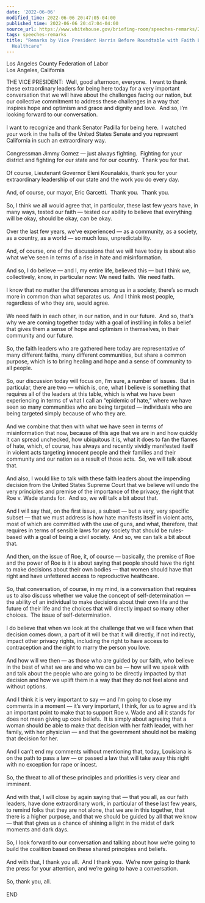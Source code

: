 ```yaml
---
date: '2022-06-06'
modified_time: 2022-06-06 20:47:05-04:00
published_time: 2022-06-06 20:47:04-04:00
source_url: https://www.whitehouse.gov/briefing-room/speeches-remarks/2022/06/06/remarks-by-vice-president-harris-before-roundtable-with-faith-leaders-on-reproductive-healthcare/
tags: speeches-remarks
title: "Remarks by Vice President Harris Before Roundtable with Faith Leaders on Reproductive\_\
  Healthcare"
---
```

 
Los Angeles County Federation of Labor  
Los Angeles, California

THE VICE PRESIDENT:  Well, good afternoon, everyone.  I want to thank
these extraordinary leaders for being here today for a very important
conversation that we will have about the challenges facing our nation,
but our collective commitment to address these challenges in a way that
inspires hope and optimism and grace and dignity and love.  And so, I’m
looking forward to our conversation.  
   
I want to recognize and thank Senator Padilla for being here.  I watched
your work in the halls of the United States Senate and you represent
California in such an extraordinary way.  
   
Congressman Jimmy Gomez — just always fighting.  Fighting for your
district and fighting for our state and for our country.  Thank you for
that.  
   
Of course, Lieutenant Governor Eleni Kounalakis, thank you for your
extraordinary leadership of our state and the work you do every day.  
   
And, of course, our mayor, Eric Garcetti.  Thank you.  Thank you.  
   
So, I think we all would agree that, in particular, these last few years
have, in many ways, tested our faith — tested our ability to believe
that everything will be okay, should be okay, can be okay.  
   
Over the last few years, we’ve experienced — as a community, as a
society, as a country, as a world — so much loss, unpredictability.   
   
And, of course, one of the discussions that we will have today is about
also what we’ve seen in terms of a rise in hate and misinformation.  
   
And so, I do believe — and I, my entire life, believed this — but I
think we, collectively, know, in particular now: We need faith.  We need
faith.   
   
I know that no matter the differences among us in a society, there’s so
much more in common than what separates us.  And I think most people,
regardless of who they are, would agree.  
   
We need faith in each other, in our nation, and in our future.  And so,
that’s why we are coming together today with a goal of instilling in
folks a belief that gives them a sense of hope and optimism in
themselves, in their community and our future.   
   
So, the faith leaders who are gathered here today are representative of
many different faiths, many different communities, but share a common
purpose, which is to bring healing and hope and a sense of community to
all people.  
   
So, our discussion today will focus on, I’m sure, a number of issues. 
But in particular, there are two — which is, one, what I believe is
something that requires all of the leaders at this table, which is what
we have been experiencing in terms of what I call an “epidemic of hate,”
where we have seen so many communities who are being targeted —
individuals who are being targeted simply because of who they are.   
   
And we combine that then with what we have seen in terms of
misinformation that now, because of this age that we are in and how
quickly it can spread unchecked, how ubiquitous it is, what it does to
fan the flames of hate, which, of course, has always and recently
vividly manifested itself in violent acts targeting innocent people and
their families and their community and our nation as a result of those
acts.  So, we will talk about that.   
   
And also, I would like to talk with these faith leaders about the
impending decision from the United States Supreme Court that we believe
will undo the very principles and premise of the importance of the
privacy, the right that Roe v. Wade stands for.  And so, we will talk a
bit about that.  
   
And I will say that, on the first issue, a subset — but a very, very
specific subset — that we must address is how hate manifests itself in
violent acts, most of which are committed with the use of guns, and
what, therefore, that requires in terms of sensible laws for any society
that should be rules-based with a goal of being a civil society.  And
so, we can talk a bit about that.  
   
And then, on the issue of Roe, it, of course — basically, the premise of
Roe and the power of Roe is it is about saying that people should have
the right to make decisions about their own bodies — that women should
have that right and have unfettered access to reproductive healthcare.  
   
So, that conversation, of course, in my mind, is a conversation that
requires us to also discuss whether we value the concept of
self-determination — the ability of an individual to make decisions
about their own life and the future of their life and the choices that
will directly impact so many other choices.  The issue of
self-determination.  
   
I do believe that when we look at the challenge that we will face when
that decision comes down, a part of it will be that it will directly, if
not indirectly, impact other privacy rights, including the right to have
access to contraception and the right to marry the person you love.   
   
And how will we then — as those who are guided by our faith, who believe
in the best of what we are and who we can be — how will we speak with
and talk about the people who are going to be directly impacted by that
decision and how we uplift them in a way that they do not feel alone and
without options.  
   
And I think it is very important to say — and I’m going to close my
comments in a moment — it’s very important, I think, for us to agree and
it’s an important point to make that to support Roe v. Wade and all it
stands for does not mean giving up core beliefs.  It is simply about
agreeing that a woman should be able to make that decision with her
faith leader, with her family, with her physician — and that the
government should not be making that decision for her.  
   
And I can’t end my comments without mentioning that, today, Louisiana is
on the path to pass a law — or passed a law that will take away this
right with no exception for rape or incest.  
   
So, the threat to all of these principles and priorities is very clear
and imminent.   
   
And with that, I will close by again saying that — that you all, as our
faith leaders, have done extraordinary work, in particular of these last
few years, to remind folks that they are not alone, that we are in this
together, that there is a higher purpose, and that we should be guided
by all that we know — that that gives us a chance of shining a light in
the midst of dark moments and dark days.  
   
So, I look forward to our conversation and talking about how we’re going
to build the coalition based on these shared principles and beliefs.  
   
And with that, I thank you all.  And I thank you.  We’re now going to
thank the press for your attention, and we’re going to have a
conversation.  
   
So, thank you, all.  
   
END  
  
